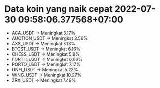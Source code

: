 # Data koin yang naik cepat 2022-07-30 09:58:06.377568+07:00

* ACA_USDT -> Meningkat 3.17%
* AUCTION_USDT -> Meningkat 3.56%
* AXS_USDT -> Meningkat 3.13%
* BTCST_USDT -> Meningkat 6.16%
* CHESS_USDT -> Meningkat 5.9%
* FORTH_USDT -> Meningkat 6.06%
* PORTO_USDT -> Meningkat 7.17%
* UNFI_USDT -> Meningkat 5.23%
* WING_USDT -> Meningkat 10.27%
* ZRX_USDT -> Meningkat 7.49%
